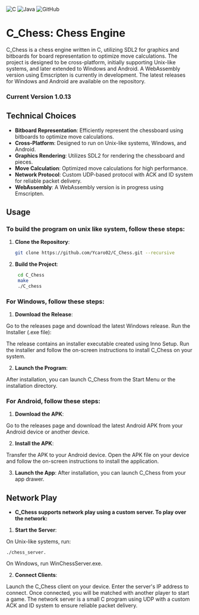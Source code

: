 ![C](https://skillicons.dev/icons?i=c)
![Java](https://skillicons.dev/icons?i=java)
![GitHub](https://skillicons.dev/icons?i=github)

# C_Chess: Chess Engine

C_Chess is a chess engine written in C, utilizing SDL2 for graphics and bitboards for board representation to optimize move calculations. The project is designed to be cross-platform, initially supporting Unix-like systems, and later extended to Windows and Android. A WebAssembly version using Emscripten is currently in development. The latest releases for Windows and Android are available on the repository.

### Current Version 1.0.13

## Technical Choices

- **Bitboard Representation**: Efficiently represent the chessboard using bitboards to optimize move calculations.
- **Cross-Platform**: Designed to run on Unix-like systems, Windows, and Android.
- **Graphics Rendering**: Utilizes SDL2 for rendering the chessboard and pieces.
- **Move Calculation**: Optimized move calculations for high performance.
- **Network Protocol**: Custom UDP-based protocol with ACK and ID system for reliable packet delivery.
- **WebAssembly**: A WebAssembly version is in progress using Emscripten.

## Usage

### To build the program on unix like system, follow these steps:

1. **Clone the Repository**:
   ```bash
   git clone https://github.com/Ycaro02/C_Chess.git --recursive
   ```

2. **Build the Project**:
   ```bash
	cd C_Chess
	make
	./C_chess
   ```

### For Windows, follow these steps:

1. **Download the Release**:

Go to the releases page and download the latest Windows release.
Run the Installer (.exe file):

The release contains an installer executable created using Inno Setup. Run the installer and follow the on-screen instructions to install C_Chess on your system.

2. **Launch the Program**:

After installation, you can launch C_Chess from the Start Menu or the installation directory.

### For Android, follow these steps:

1. **Download the APK**:

Go to the releases page and download the latest Android APK from your Android device or another device.

2. **Install the APK**:

Transfer the APK to your Android device.
Open the APK file on your device and follow the on-screen instructions to install the application.

3. **Launch the App**:
After installation, you can launch C_Chess from your app drawer.

## Network Play
- **C_Chess supports network play using a custom server. To play over the network:**

1. **Start the Server**:

On Unix-like systems, run:
```
./chess_server.
```

On Windows, run WinChessServer.exe.

2. **Connect Clients**:

Launch the C_Chess client on your device.
Enter the server's IP address to connect.
Once connected, you will be matched with another player to start a game.
The network server is a small C program using UDP with a custom ACK and ID system to ensure reliable packet delivery.